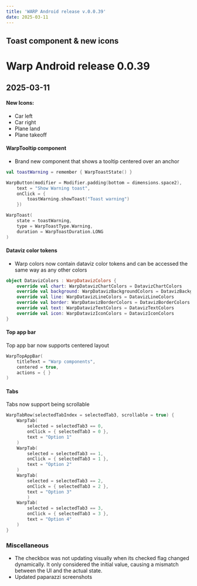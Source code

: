 ```yaml
---
title: 'WARP Android release v.0.0.39'
date: 2025-03-11
---
```


Toast component & new icons
---

# Warp Android release 0.0.39 

## 2025-03-11

#### New Icons:
- Car left
- Car right
- Plane land
- Plane takeoff


#### WarpTooltip component
- Brand new component that shows a tooltip centered over an anchor
```kotlin
val toastWarning = remember { WarpToastState() }

WarpButton(modifier = Modifier.padding(bottom = dimensions.space2),
    text = "Show Warning toast",
    onClick = {
        toastWarning.showToast("Toast warning")
    })

WarpToast(
    state = toastWarning,
    type = WarpToastType.Warning,
    duration = WarpToastDuration.LONG
)
```

#### Dataviz color tokens
- Warp colors now contain dataviz color tokens and can be accessed the same way as any other colors
```kotlin
object DatavizColors : WarpDatavizColors {
    override val chart: WarpDatavizChartColors = DatavizChartColors
    override val background: WarpDatavizBackgroundColors = DatavizBackgroundColors
    override val line: WarpDatavizLineColors = DatavizLineColors
    override val border: WarpDatavizBorderColors = DatavizBorderColors
    override val text: WarpDatavizTextColors = DatavizTextColors
    override val icon: WarpDatavizIconColors = DatavizIconColors
}
```

#### Top app bar
Top app bar now supports centered layout
```kotlin
WarpTopAppBar(
    titleText = "Warp components",
    centered = true,
    actions = { }
)
```

#### Tabs
Tabs now support being scrollable
```kotlin
WarpTabRow(selectedTabIndex = selectedTab3, scrollable = true) {
    WarpTab(
        selected = selectedTab3 == 0,
        onClick = { selectedTab3 = 0 },
        text = "Option 1"
    )
    WarpTab(
        selected = selectedTab3 == 1,
        onClick = { selectedTab3 = 1 },
        text = "Option 2"
    )
    WarpTab(
        selected = selectedTab3 == 2,
        onClick = { selectedTab3 = 2 },
        text = "Option 3"
        )
    WarpTab(
        selected = selectedTab3 == 3,   
        onClick = { selectedTab3 = 3 },
        text = "Option 4"
    )
}
```

### Miscellaneous
- The checkbox was not updating visually when its checked flag changed dynamically. It only considered the initial value, causing a mismatch between the UI and the actual state. 
- Updated paparazzi screenshots